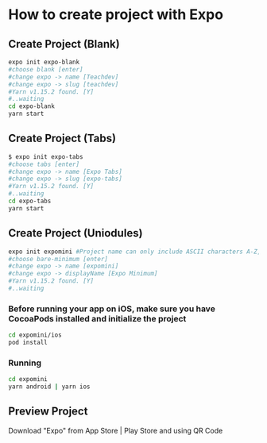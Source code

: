# How to create project with Expo

## Create Project (Blank)

```bash
expo init expo-blank
#choose blank [enter]
#change expo -> name [Teachdev]
#change expo -> slug [teachdev]
#Yarn v1.15.2 found. [Y]
#..waiting
cd expo-blank
yarn start
```

## Create Project (Tabs)

```bash
$ expo init expo-tabs
#choose tabs [enter]
#change expo -> name [Expo Tabs]
#change expo -> slug [expo-tabs]
#Yarn v1.15.2 found. [Y]
#..waiting
cd expo-tabs
yarn start
```

## Create Project (Uniodules)

```bash
expo init expomini #Project name can only include ASCII characters A-Z, a-z and 0-9
#choose bare-minimum [enter]
#change expo -> name [expomini]
#change expo -> displayName [Expo Minimum]
#Yarn v1.15.2 found. [Y]
#..waiting
```

### Before running your app on iOS, make sure you have CocoaPods installed and initialize the project

```bash
cd expomini/ios
pod install
```

### Running

```bash
cd expomini
yarn android | yarn ios
```

## Preview Project

Download "Expo" from App Store | Play Store and using QR Code
